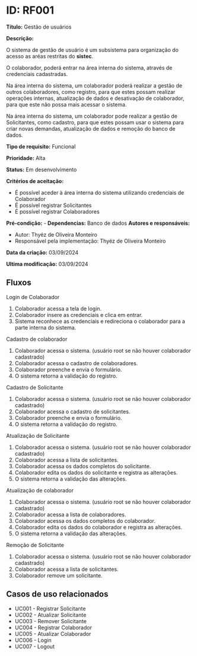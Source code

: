 # ID: RF001

**Título:** Gestão de usuários

**Descrição:** 

O sistema de gestão de usuário é um subsistema para organização do acesso as aréas restritas do **sistec**.

O colaborador, poderá entrar na área interna do sistema, através de credenciais cadastradas.

Na área interna do sistema, um colaborador poderá realizar a gestão de outros colaboradores, como registro, para que estes possam realizar operações internas, atualização de dados e desativação de colaborador, para que este não possa mais acessar o sistema.

Na área interna do sistema, um colaborador pode realizar a gestão de Solicitantes, como cadastro, para que estes possam usar o sistema para criar novas demandas, atualização de dados e remoção do banco de dados.

**Tipo de requisito:** Funcional

**Prioridade:** Alta

**Status:** Em desenvolvimento

**Critérios de aceitação:**
- É possível aceder à área interna do sistema utilizando credenciais de Colaborador
- É possível registrar Solicitantes
- É possível registrar Colaboradores

**Pré-condição:** -
**Dependencias:** Banco de dados
**Autores e responsáveis:**
- Autor: Thyéz de Oliveira Monteiro
- Responsável pela implementação: Thyéz de Oliveira Monteiro

**Data da criação:** 03/09/2024

**Ultima modificação:** 03/09/2024

## Fluxos

Login de Colaborador
1. Colaborador acessa a tela de login.
2. Colaborador insere as credenciais e clica em entrar.
3. Sistema reconhece as credenciais e redireciona o colaborador para a parte interna do sistema.

Cadastro de colaborador
1. Colaborador acessa o sistema. (usuário root se não houver colaborador cadastrado)
2. Colaborador acessa o cadastro de colaboradores.
3. Colaborador preenche e envia o formulário.
4. O sistema retorna a validação do registro.

Cadastro de Solicitante
1. Colaborador acessa o sistema. (usuário root se não houver colaborador cadastrado)
2. Colaborador acessa o cadastro de solicitantes.
3. Colaborador preenche e envia o formulário.
4. O sistema retorna a validação do registro.

Atualização de Solicitante
1. Colaborador acessa o sistema. (usuário root se não houver colaborador cadastrado)
2. Colaborador acessa a lista de solicitantes.
3. Colaborador acessa os dados completos do solicitante.
3. Colaborador edita os dados do solicitante e registra as alterações.
4. O sistema retorna a validação das alterações.

Atualização de colaborador
1. Colaborador acessa o sistema. (usuário root se não houver colaborador cadastrado)
2. Colaborador acessa a lista de colaboradores.
3. Colaborador acessa os dados completos do colaborador.
3. Colaborador edita os dados do colaborador e registra as alterações.
4. O sistema retorna a validação das alterações.

Remoção de Solicitante
1. Colaborador acessa o sistema. (usuário root se não houver colaborador cadastrado)
2. Colaborador acessa a lista de solicitantes.
3. Colaborador remove um solicitante.

## Casos de uso relacionados

- UC001 - Registrar Solicitante
- UC002 - Atualizar Solicitante
- UC003 - Remover Solicitante
- UC004 - Registrar Colaborador
- UC005 - Atualizar Colaborador
- UC006 - Login
- UC007 - Logout